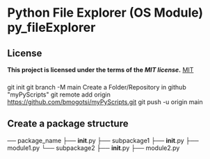 
# Python File Explorer (OS Module) py_fileExplorer

## License
**This project is licensed under the terms of the ***MIT license***.**
[MIT](https://choosealicense.com/licenses/mit/)


###
git init
git branch -M main
Create a Folder/Repository in github "myPyScripts"
git remote add origin https://github.com/bmogotsi/myPyScripts.git
git push -u origin main
###

## Create a package structure
── package_name
    ├── __init__.py
    ├── subpackage1
        ├── __init__.py
        ├── module1.py
    └── subpackage2
        ├── __init__.py
        ├── module2.py
        
